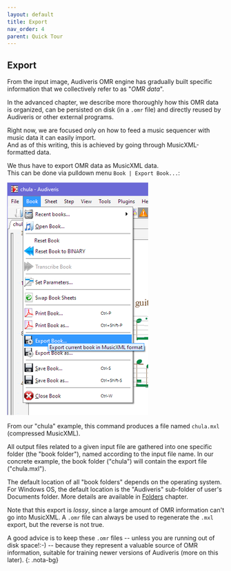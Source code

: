 ```yaml
---
layout: default
title: Export
nav_order: 4
parent: Quick Tour
---
```

## Export

From the input image, Audiveris OMR engine has gradually built specific information that we
collectively refer to as "_OMR data_".

In the advanced chapter, we describe more thoroughly how this OMR data is organized, can be
persisted on disk (in a `.omr` file) and directly reused by Audiveris or other external programs.

Right now, we are focused only on how to feed a music sequencer with music data it can easily import.  
And as of this writing, this is achieved by going through MusicXML-formatted data.

We thus have to export OMR data as MusicXML data.  
This can be done via pulldown menu `Book | Export Book...`:

![](../assets/images/book_export.png)

From our "chula" example, this command produces a file named `chula.mxl` (compressed MusicXML).

All output files related to a given input file are gathered into one specific folder
(the "book folder"), named according to the input file name.
In our concrete example, the book folder ("chula") will contain the export file ("chula.mxl").

The default location of all "book folders" depends on the operating system.
For Windows OS, the default location is the "Audiveris" sub-folder of user's Documents folder.
More details are available in [Folders](../folders/README) chapter.

Note that this export is _lossy_, since a large amount of OMR information can't go into MusicXML.
A `.omr` file can always be used to regenerate the `.mxl` export, but the reverse is not true.

A good advice is to keep these `.omr` files -- unless you are running out of disk space!:-) --
because they represent a valuable source of OMR information,
suitable for training newer versions of Audiveris (more on this later).
{: .nota-bg}
